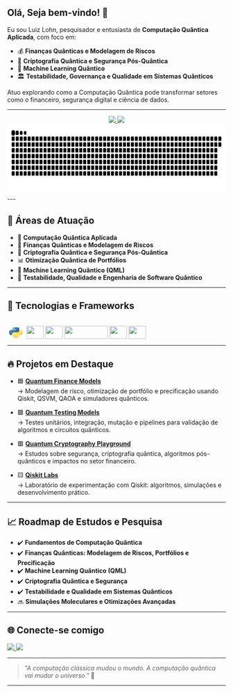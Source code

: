 ## Olá, Seja bem-vindo! 👋

Eu sou Luiz Lohn, pesquisador e entusiasta de **Computação Quântica Aplicada**, com foco em:

- 💰 **Finanças Quânticas e Modelagem de Riscos**
- 🔐 **Criptografia Quântica e Segurança Pós-Quântica**
- 🤖 **Machine Learning Quântico**
- 🏛️ **Testabilidade, Governança e Qualidade em Sistemas Quânticos**

Atuo explorando como a Computação Quântica pode transformar setores como o financeiro, segurança digital e ciência de dados.

---

<div align="center">
  <a href="https://github.com/luizlohnoficial">
    <img height="160em" src="https://github-readme-stats.vercel.app/api?username=luizlohnoficial&show_icons=true&theme=dracula&include_all_commits=true&count_private=true"/>
    <img height="160em" src="https://github-readme-stats.vercel.app/api/top-langs/?username=luizlohnoficial&layout=compact&langs_count=7&theme=dracula"/>
  </a>
</div>

<div align="center">
  <a href="https://github.com/luizlohnoficial">
    <img height="160em" src="github-contribution-grid-snake.svg"/>
  </a>
</div>
---

## 🧠 Áreas de Atuação
- 🚀 **Computação Quântica Aplicada**
- 💸 **Finanças Quânticas e Modelagem de Riscos**
- 🔐 **Criptografia Quântica e Segurança Pós-Quântica**
- 📊 **Otimização Quântica de Portfólios**
- 🤖 **Machine Learning Quântico (QML)**
- 🧪 **Testabilidade, Qualidade e Engenharia de Software Quântico**

---

## 🚀 Tecnologias e Frameworks
<div style="display: inline_block"><br>
  <img align="center" height="30" width="40" src="https://raw.githubusercontent.com/devicons/devicon/master/icons/python/python-original.svg">
  <img align="center" height="30" width="40" src="https://img.icons8.com/ios-filled/50/000000/ibm.png">
  <img align="center" height="30" width="40" src="https://img.icons8.com/color/48/000000/amazon-web-services.png">
  <img align="center" height="30" width="100" src="https://qiskit.org/documentation/_static/qiskit-logo.png">
  <img align="center" height="30" width="40" src="https://pennylane.ai/static/marketing/logo.svg">
  <img align="center" height="30" width="40" src="https://img.icons8.com/color/48/000000/azure-1.png">

</div>

---

## 🔥 Projetos em Destaque
- 🟦 [**Quantum Finance Models**](https://github.com/luizlohnoficial/quantum-finance-models)  
→ Modelagem de risco, otimização de portfólio e precificação usando Qiskit, QSVM, QAOA e simuladores quânticos.

- 🟩 [**Quantum Testing Models**](https://github.com/luizlohnoficial/quantum-testing-models)  
→ Testes unitários, integração, mutação e pipelines para validação de algoritmos e circuitos quânticos.

- 🟥 [**Quantum Cryptography Playground**](https://github.com/luizlohnoficial/quantum-cryptography-playground)  
→ Estudos sobre segurança, criptografia quântica, algoritmos pós-quânticos e impactos no setor financeiro.

- 🟨 [**Qiskit Labs**](https://github.com/luizlohnoficial/qiskit-labs)  
→ Laboratório de experimentação com Qiskit: algoritmos, simulações e desenvolvimento prático.

---

## 📈 Roadmap de Estudos e Pesquisa
- ✔️ **Fundamentos de Computação Quântica**
- ✔️ **Finanças Quânticas: Modelagem de Riscos, Portfólios e Precificação**
- ✔️ **Machine Learning Quântico (QML)**
- ✔️ **Criptografia Quântica e Segurança**
- ✔️ **Testabilidade e Qualidade em Sistemas Quânticos**
- 🔜 **Simulações Moleculares e Otimizações Avançadas**

---

## 🌐 Conecte-se comigo
<div> 
  <a href="https://www.linkedin.com/in/luizlohn/" target="_blank">
    <img src="https://img.shields.io/badge/-LinkedIn-%230077B5?style=for-the-badge&logo=linkedin&logoColor=white">
  </a>
  <a href="http://www.luizlohn.com.br" target="_blank">
    <img src="https://img.shields.io/badge/-Portfólio-%230077B5?style=for-the-badge&logo=internetexplorer&logoColor=white">
  </a>
</div>

---

> _"A computação clássica mudou o mundo. A computação quântica vai mudar o universo."_ 🚀

---
